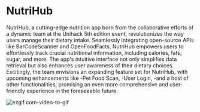 # NutriHub
              



NutriHub, a cutting-edge nutrition app born from the collaborative efforts of a dynamic team at the Unihack 5th edition event, revolutionizes the way users manage their dietary intake. Seamlessly integrating open-source APIs like BarCodeScanner and OpenFoodFacts, NutriHub empowers users to effortlessly track crucial nutritional information, including calories, fats, sugar, and more. The app's intuitive interface not only simplifies data retrieval but also enhances user awareness of their dietary choices. Excitingly, the team envisions an expanding feature set for NutriHub, with upcoming enhancements like 
-Pet Food Scan, 
-User Login,
-and a host of other functionalities, promising an even more comprehensive and user-friendly experience in the foreseeable future.


![ezgif com-video-to-gif](https://github.com/scoxfield/NutriHub/assets/117548573/27b748a8-cd78-44fd-8b5a-f0e6692dbe3f)


